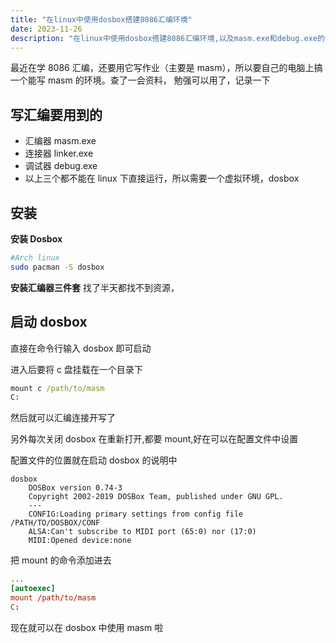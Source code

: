 ```yaml
---
title: "在linux中使用dosbox搭建8086汇编环境"
date: 2023-11-26
description: "在linux中使用dosbox搭建8086汇编环境,以及masm.exe和debug.exe的使用"
---
```


最近在学 8086 汇编，还要用它写作业（主要是 masm），所以要自己的电脑上搞一个能写 masm 的环境。查了一会资料，
勉强可以用了，记录一下

## 写汇编要用到的

- 汇编器 masm.exe
- 连接器 linker.exe
- 调试器 debug.exe
- 以上三个都不能在 linux 下直接运行，所以需要一个虚拟环境，dosbox

## 安装

**安装 Dosbox**

```bash
#Arch linux
sudo pacman -S dosbox
```

**安装汇编器三件套**
找了半天都找不到资源，

## 启动 dosbox

直接在命令行输入 dosbox 即可启动

进入后要将 c 盘挂载在一个目录下

```cmd
mount c /path/to/masm
C:
```

然后就可以汇编连接开写了

另外每次关闭 dosbox 在重新打开,都要 mount,好在可以在配置文件中设置

配置文件的位置就在启动 dosbox 的说明中

```
dosbox
    DOSBox version 0.74-3
    Copyright 2002-2019 DOSBox Team, published under GNU GPL.
    ---
    CONFIG:Loading primary settings from config file /PATH/TO/DOSBOX/CONF
    ALSA:Can't subscribe to MIDI port (65:0) nor (17:0)
    MIDI:Opened device:none

```

把 mount 的命令添加进去

```conf
...
[autoexec]
mount /path/to/masm
C:
```

现在就可以在 dosbox 中使用 masm 啦
